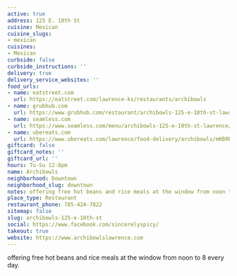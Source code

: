 ```yaml
---
active: true
address: 125 E. 10th St
cuisine: Mexican
cuisine_slugs:
- mexican
cuisines:
- Mexican
curbside: false
curbside_instructions: ''
delivery: true
delivery_service_websites: ''
food_urls:
- name: eatstreet.com
  url: https://eatstreet.com/lawrence-ks/restaurants/archibowls
- name: grubhub.com
  url: https://www.grubhub.com/restaurant/archibowls-125-e-10th-st-lawrence/1340617
- name: seamless.com
  url: https://www.seamless.com/menu/archibowls-125-e-10th-st-lawrence/1340617
- name: ubereats.com
  url: https://www.ubereats.com/lawrence/food-delivery/archibowls/mKB9bwp_T8C4oNQOnLD91w
giftcard: false
giftcard_notes: ''
giftcard_url: ''
hours: Tu-Su 12-8pm
name: Archibowls
neighborhood: Downtown
neighborhood_slug: downtown
notes: offering free hot beans and rice meals at the window from noon to 8 every day.
place_type: Restaurant
restaurant_phone: 785-424-7822
sitemap: false
slug: archibowls-125-e-10th-st
social: https://www.facebook.com/sincerelyspicy/
takeout: true
website: https://www.archibowlslawrence.com
---
```


offering free hot beans and rice meals at the window from noon to 8 every day.